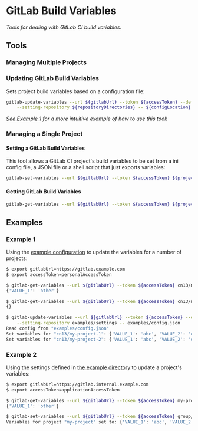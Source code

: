 # GitLab Build Variables
_Tools for dealing with GitLab CI build variables._


## Tools
### Managing Multiple Projects
### Updating GitLab Build Variables
Sets project build variables based on a configuration file:
```bash
gitlab-update-variables --url ${gitlabUrl} --token ${accessToken} --default-setting-extension ${extensions} \
    --setting-repository ${repositoryDirectories} -- ${configLocation}
```
_[See Example 1](#example-1) for a more intuitive example of how to use this tool!_

### Managing a Single Project
#### Setting a GitLab Build Variables
This tool allows a GitLab CI project's build variables to be set from a ini config file, a JSON file or a shell script 
that just exports variables:
```bash
gitlab-set-variables --url ${gitlabUrl} --token ${accessToken} ${project} ${locationOfVariables}
```

#### Getting GitLab Build Variables
```bash
gitlab-get-variables --url ${gitlabUrl} --token ${accessToken} ${project}
```


## Examples
### Example 1
Using the [example configuration](examples/config.json) to update the variables for a number of projects:
```bash
$ export gitlabUrl=https://gitlab.example.com 
$ export accessToken=personalAccessToken

$ gitlab-get-variables --url ${gitlabUrl} --token ${accessToken} cn13/my-project-1
{'VALUE_1': 'other'}

$ gitlab-get-variables --url ${gitlabUrl} --token ${accessToken} cn13/my-project-2
{}

$ gitlab-update-variables --url ${gitlabUrl} --token ${accessToken} --default-setting-extension json ini sh \
    --setting-repository examples/settings -- examples/config.json
Read config from "examples/config.json"
Set variables for "cn13/my-project-1": {'VALUE_1': 'abc', 'VALUE_2': 'other', 'VALUE_3': 'other'}
Set variables for "cn13/my-project-2": {'VALUE_1': 'abc', 'VALUE_2': 'other', 'VALUE_3': 'ghi'}
```

### Example 2
Using the settings defined in [the example directory](examples/settings) to update a project's variables:
```bash
$ export gitlabUrl=https://gitlab.internal.example.com 
$ export accessToken=applicationAccessToken

$ gitlab-get-variables --url ${gitlabUrl} --token ${accessToken} my-project
{'VALUE_1': 'other'}

$ gitlab-set-variables --url ${gitlabUrl} --token ${accessToken} group/my-project common.json s3.sh project.ini  
Variables for project "my-project" set to: {'VALUE_1': 'abc', 'VALUE_2': 'def', 'VALUE_3': 'ghi'}
```

